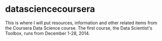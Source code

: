 datasciencecoursera
===================

This is where I will put resources, information and other related items from the Coursera Data Science course. The first course, the Data Scientist's Toolbox, runs from December 1-28, 2014.
